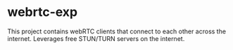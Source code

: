 # webrtc-exp
This project contains webRTC clients that connect to each other across the internet. Leverages free STUN/TURN servers on the internet. 
